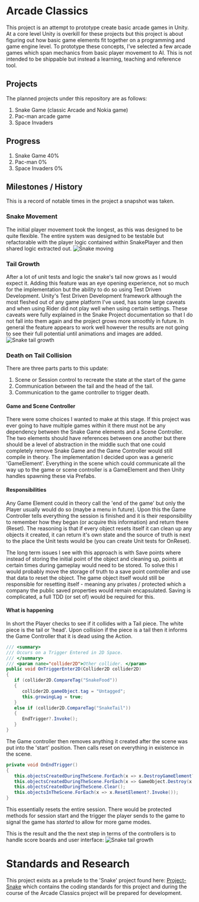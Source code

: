 # Arcade Classics
This project is an attempt to prototype create basic arcade games in Unity. At a core level Unity is overkill for these projects but this project is about figuring out how basic game elements fit together on a programming and game engine level. To prototype these concepts, I’ve selected a few arcade games which span mechanics from basic player movement to AI. This is not intended to be shippable but instead a learning, teaching and reference tool.

## Projects
The planned projects under this repository are as follows:
1. Snake Game (classic Arcade and Nokia game)
2. Pac-man arcade game
3. Space Invaders

## Progress
1. Snake Game 40%
2. Pac-man 0%
3. Space Invaders 0%

## Milestones / History
This is a record of notable times in the project a snapshot was taken.
### Snake Movement
The initial player movement took the longest, as this was designed to be quite flexible. The entire system was designed to be testable but refactorable with the player logic contained within SnakePlayer and then shared logic extracted out.
![Snake moving](https://github.com/ScottGarryFoster/PROJECT-ArcadeClassics/blob/main/Progress/Milestones/001-SnakePlayerMovement.gif?raw=true)

### Tail Growth
After a lot of unit tests and logic the snake's tail now grows as I would expect it.
Adding this feature was an eye opening experience, not so much for the implementation but the ability to do so using Test Driven Development. Unity's Test Driven Development framework although the most fleshed out of any game platform I've used, has some large caveats and when using Rider did not play well when using certain settings.
These caveats were fully explained in the Snake Project documentation so that I do not fall into them again and the project grows more smoothly in future.
In general the feature appears to work well however the results are not going to see their full potential until animations and images are added.
![Snake tail growth](https://github.com/ScottGarryFoster/PROJECT-ArcadeClassics/blob/main/Progress/Milestones/002-TailGrowth.gif?raw=true)

### Death on Tail Collision
There are three parts parts to this update:
1. Scene or Session control to recreate the state at the start of the game
2. Communication between the tail and the head of the tail.
3. Communication to the game controller to trigger death.

#### Game and Scene Controller
There were some choices I wanted to make at this stage. If this project was ever going to have multiple games within it there must not be any dependency between the Snake Game elements and a Scene Controller. The two elements should have references between one another but there should be a level of abstraction in the middle such that one could completely remove Snake Game and the Game Controller would still compile in theory. The implementation I decided upon was a generic 'GameElement'. Everything in the scene which could communicate all the way up to the game or scene controller is a GameElement and then Unity handles spawning these via Prefabs.

#### Responsibilities
Any Game Element could in theory call the 'end of the game' but only the Player usually would do so (maybe a menu in future). Upon this the Game Controller tells everything the session is finished and it is their responsibility to remember how they began (or acquire this information) and return there (Reset). The reasoning is that if every object resets itself it can clean up any objects it created, it can return it's own state and the source of truth is next to the place the Unit tests would be (you can create Unit tests for OnReset).

The long term issues I see with this approach is with Save points where instead of storing the initial point of the object and cleaning up, points at certain times during gameplay would need to be stored. To solve this I would probably move the storage of truth to a save point controller and use that data to reset the object. The game object itself would still be responsible for resetting itself - meaning any privates / protected which a company the public saved properties would remain encapsulated. Saving is complicated, a full TDD (or set of) would be required for this.

#### 	What is happening
In short the Player checks to see if it collides with a Tail piece. The white piece is the tail or 'head'. Upon collision if the piece is a tail then it informs the Game Controller that it is dead using the Action.
```C#
/// <summary>  
/// Occurs on a Trigger Entered in 2D Space.  
/// </summary>  
/// <param name="collider2D">Other collider. </param>  
public void OnTriggerEnter2D(Collider2D collider2D)  
{  
   if (collider2D.CompareTag("SnakeFood"))  
   {  
      collider2D.gameObject.tag = "Untagged";  
      this.growingLag = true;  
   }  
   else if (collider2D.CompareTag("SnakeTail"))  
   {  
      EndTrigger?.Invoke();  
   }  
}
```
The Game controller then removes anything it created after the scene was put into the 'start' position. Then calls reset on everything in existence in the scene.
```C#
private void OnEndTrigger()  
{  
   this.objectsCreatedDuringTheScene.ForEach(x => x.DestroyGameElement?.Invoke());  
   this.objectsCreatedDuringTheScene.ForEach(x => GameObject.Destroy(x.gameObject));  
   this.objectsCreatedDuringTheScene.Clear();  
   this.objectsInTheScene.ForEach(x => x.ResetElement?.Invoke());  
}
```
This essentially resets the entire session. There would be protected methods for session start and the trigger the player sends to the game to signal the game has *started* to allow for more game modes.

This is the result and the the next step in terms of the controllers is to handle score boards and user interface:
![Snake tail growth](https://github.com/ScottGarryFoster/PROJECT-ArcadeClassics/blob/main/Progress/Milestones/003-DeathOnTailCollision.gif?raw=true)

# Standards and Research
This project exists as a prelude to the 'Snake' project found here: [Project-Snake](https://github.com/ScottGarryFoster/PROJECT-Snake) which contains the coding standards for this project and during the course of the Arcade Classics project will be prepared for development.
